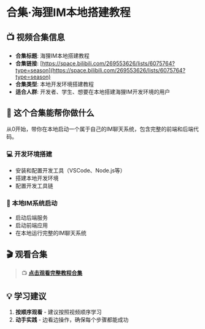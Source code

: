 # 合集·海狸IM本地搭建教程

## 📺 视频合集信息

- **合集标题**: 海狸IM本地搭建教程
- **合集链接**: [https://space.bilibili.com/269553626/lists/6075764?type=season](https://space.bilibili.com/269553626/lists/6075764?type=season)
- **合集类型**: 本地开发环境搭建教程
- **适合人群**: 开发者、学生、想要在本地搭建海狸IM开发环境的用户

## 🎯 这个合集能帮你做什么

从0开始，带你在本地启动一个属于自己的IM聊天系统，包含完整的前端和后端代码。

### 💻 开发环境搭建
- 安装和配置开发工具（VSCode、Node.js等）
- 搭建本地开发环境
- 配置开发工具链

### 🚀 本地IM系统启动
- 启动后端服务
- 启动前端应用
- 在本地运行完整的IM聊天系统

## 🎬 观看合集

> 📺 **[点击观看完整教程合集](https://space.bilibili.com/269553626/lists/6075764?type=season)**

## 💡 学习建议

1. **按顺序观看** - 建议按照视频顺序学习
2. **动手实践** - 边看边操作，确保每个步骤都能成功
